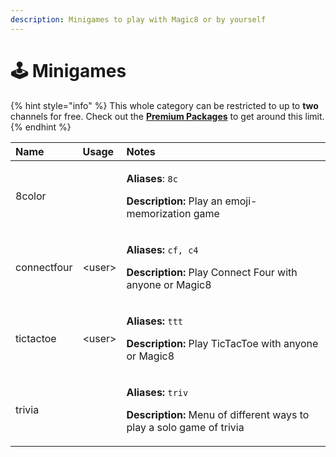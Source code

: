 ```yaml
---
description: Minigames to play with Magic8 or by yourself
---
```


# 🕹️ Minigames

{% hint style="info" %}
This whole category can be restricted to up to **two** channels for free. Check out the [**Premium Packages**](../info/premium.md) to get around this limit.
{% endhint %}

<table>
  <thead>
    <tr>
      <th style="text-align:left">Name</th>
      <th style="text-align:left">Usage</th>
      <th style="text-align:left">Notes</th>
    </tr>
  </thead>
  <tbody>
    <tr>
      <td style="text-align:left">8color</td>
      <td style="text-align:left"></td>
      <td style="text-align:left">
        <p><b>Aliases</b>: <code>8c</code>
        </p>
        <p><b>Description:</b> Play an emoji-memorization game</p>
      </td>
    </tr>
    <tr>
      <td style="text-align:left">connectfour</td>
      <td style="text-align:left">&lt;user&gt;</td>
      <td style="text-align:left">
        <p><b>Aliases:</b>  <code>cf, c4</code>
        </p>
        <p><b>Description:</b> Play Connect Four with anyone or Magic8</p>
      </td>
    </tr>
    <tr>
      <td style="text-align:left">tictactoe</td>
      <td style="text-align:left">&lt;user&gt;</td>
      <td style="text-align:left">
        <p><b>Aliases:</b>  <code>ttt</code>
        </p>
        <p><b>Description:</b> Play TicTacToe with anyone or Magic8</p>
      </td>
    </tr>
    <tr>
      <td style="text-align:left">trivia</td>
      <td style="text-align:left"></td>
      <td style="text-align:left">
        <p><b>Aliases:</b>  <code>triv</code>
        </p>
        <p><b>Description:</b> Menu of different ways to play a solo game of trivia</p>
      </td>
    </tr>
  </tbody>
</table>



